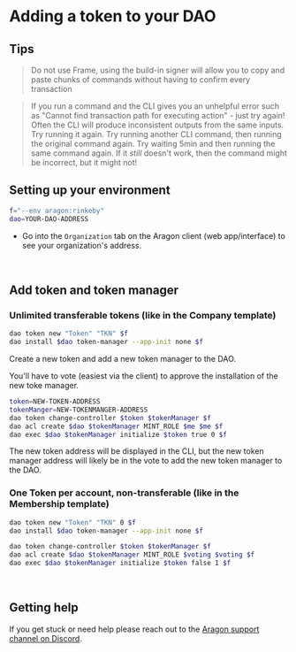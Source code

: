 # Adding a token to your DAO

## Tips

> Do not use Frame, using the build-in signer will allow you to copy and paste chunks of commands without having to confirm every transaction

> If you run a command and the CLI gives you an unhelpful error such as "Cannot find transaction path for executing action" - just try again! Often the CLI will produce inconsistent outputs from the same inputs. Try running it again. Try running another CLI command, then running the original command again. Try waiting 5min and then running the same command again. If it *still* doesn't work, then the command might be incorrect, but it might not!

## Setting up your environment

```bash
f="--env aragon:rinkeby"
dao=YOUR-DAO-ADDRESS
```

- Go into the `Organization` tab on the Aragon client (web app/interface) to see your organization's address.

<br>

## Add token and token manager

### Unlimited transferable tokens (like in the Company template)

```bash
dao token new "Token" "TKN" $f
dao install $dao token-manager --app-init none $f
```

Create a new token and add a new token manager to the DAO.

You'll have to vote (easiest via the client) to approve the installation of the new toke manager.

```bash
token=NEW-TOKEN-ADDRESS
tokenManger=NEW-TOKENMANGER-ADDRESS
dao token change-controller $token $tokenManager $f
dao acl create $dao $tokenManager MINT_ROLE $me $me $f
dao exec $dao $tokenManager initialize $token true 0 $f
```

The new token address will be displayed in the CLI, but the new token manager address will likely be in the vote to add the new token manager to the DAO.

### One Token per account, non-transferable (like in the Membership template)

```bash
dao token new "Token" "TKN" 0 $f
dao install $dao token-manager --app-init none $f

dao token change-controller $token $tokenManager $f
dao acl create $dao $tokenManager MINT_ROLE $voting $voting $f
dao exec $dao $tokenManager initialize $token false 1 $f
```

<br>

## Getting help

If you get stuck or need help please reach out to the [Aragon support channel on Discord](https://discord.gg/NT5fNRp). 
